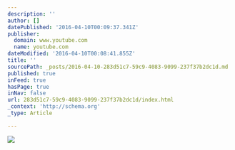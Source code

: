 ```yaml
---
description: ''
author: []
datePublished: '2016-04-10T00:09:37.341Z'
publisher:
  domain: www.youtube.com
  name: youtube.com
dateModified: '2016-04-10T00:08:41.855Z'
title: ''
sourcePath: _posts/2016-04-10-283d51c7-59c9-4083-9099-237f37b2dc1d.md
published: true
inFeed: true
hasPage: true
inNav: false
url: 283d51c7-59c9-4083-9099-237f37b2dc1d/index.html
_context: 'http://schema.org'
_type: Article

---
```

![](https://i.ytimg.com/vi/9C63b0HZP0c/mqdefault.jpg)